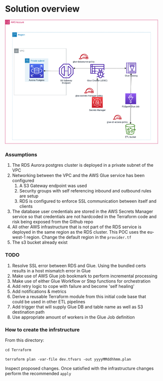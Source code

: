 # Solution overview

![plot](./docs/teraflowai.drawio.png)

### Assumptions
1) The RDS Aurora postgres cluster is deployed in a private subnet of the VPC
2) Networking between the VPC and the AWS Glue service has been configured
   1) A S3 Gateway endpoint was used
   2) Security groups with self referencing inbound and outbound rules are setup
   3) RDS is configured to enforce SSL communication between itself and clients
3) The database user credentials are stored in the AWS Secrets Manager service so that credentials are not hardcoded in the Terraform code and risk being exposed from the Github repo
4) All other AWS infrastructure that is not part of the RDS service is deployed in the same region as the RDS cluster. This POC uses the eu-west-1 region. Change the default region in the `provider.tf`
5) The s3 bucket already exist


### TODO
1) Resolve SSL error between RDS and Glue. Using the bundled certs results in a host mismatch error in Glue
2) Make use of AWS Glue job bookmark to perform incremental processing
3) Make use of either Glue Workflow or Step functions for orchestration
4) Add retry logic to cope with failure and become 'self healing'
5) Add notifications & metrics
6) Derive a reusable Terraform module from this initial code base that could be used in other ETL pipelines
7) Add trigger that will supply Glue DB and table name as well as S3 destination path
8) Use appropriate amount of workers in the Glue Job definition

### How to create the infrstructure
From this directory:

`cd Terraform`

`terraform plan -var-file dev.tfvars -out yyyyMMddhhmm.plan`

Inspect proposed changes. Once satisfied with the infrastructure changes perform the recommended `apply`